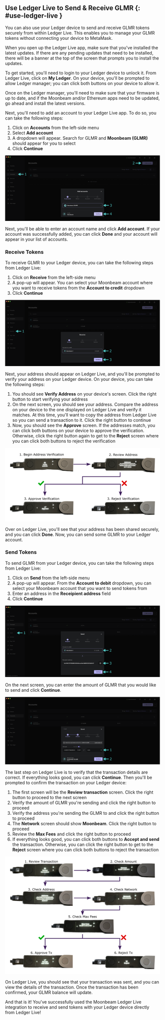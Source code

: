 ## Use Ledger Live to Send & Receive GLMR {: #use-ledger-live }

You can also use your Ledger device to send and receive GLMR tokens securely from within Ledger Live. This enables you to manage your GLMR tokens without connecting your device to MetaMask.

When you open up the Ledger Live app, make sure that you've installed the latest updates. If there are any pending updates that need to be installed, there will be a banner at the top of the screen that prompts you to install the updates.

To get started, you'll need to login to your Ledger device to unlock it. From Ledger Live, click on **My Ledger**. On your device, you'll be prompted to allow Ledger manager; you can click both buttons on your device to allow it.

Once on the Ledger manager, you'll need to make sure that your firmware is up to date, and if the Moonbeam and/or Ethereum apps need to be updated, go ahead and install the latest versions.

Next, you'll need to add an account to your Ledger Live app. To do so, you can take the following steps:

1. Click on **Accounts** from the left-side menu
2. Select **Add account**
3. A dropdown will appear. Search for GLMR and **Moonbeam (GLMR)** should appear for you to select
4. Click **Continue**

![Add account to Ledger Live](/images/tokens/connect/ledger/moonbeam/ledger-12.png)

Next, you'll be able to enter an account name and click **Add account**. If your account was successfully added, you can click **Done** and your account will appear in your list of accounts.

### Receive Tokens

To receive GLMR to your Ledger device, you can take the following steps from Ledger Live:

1. Click on **Receive** from the left-side menu
2. A pop-up will appear. You can select your Moonbeam account where you want to receive tokens from the **Account to credit** dropdown
3. Click **Continue**

![Verify receiving address in Ledger Live](/images/tokens/connect/ledger/moonbeam/ledger-13.png)

Next, your address should appear on Ledger Live, and you'll be prompted to verify your address on your Ledger device. On your device, you can take the following steps:

1. You should see **Verify Address** on your device's screen. Click the right button to start verifying your address
2. On the next screen, you should see your address. Compare the address on your device to the one displayed on Ledger Live and verify it matches. At this time, you'll want to copy the address from Ledger Live so you can send a transaction to it. Click the right button to continue
3. Now, you should see the **Approve** screen. If the addresses match, you can click both buttons on your device to approve the verification. Otherwise, click the right button again to get to the **Reject** screen where you can click both buttons to reject the verification

![Verify receiving address on Ledger device](/images/tokens/connect/ledger/moonbeam/ledger-14.png)

Over on Ledger Live, you'll see that your address has been shared securely, and you can click **Done**. Now, you can send some GLMR to your Ledger account.

### Send Tokens

To send GLMR from your Ledger device, you can take the following steps from Ledger Live:

1. Click on **Send** from the left-side menu
2. A pop-up will appear. From the **Account to debit** dropdown, you can select your Moonbeam account that you want to send tokens from
3. Enter an address in the **Receipient address** field
4. Click **Continue**

![Send transaction in Ledger Live](/images/tokens/connect/ledger/moonbeam/ledger-15.png)

On the next screen, you can enter the amount of GLMR that you would like to send and click **Continue**.

![Enter amount to send in Ledger Live](/images/tokens/connect/ledger/moonbeam/ledger-16.png)

The last step on Ledger Live is to verify that the transaction details are correct. If everything looks good, you can click **Continue**. Then you'll be prompted to confirm the transaction on your Ledger device:

1. The first screen will be the **Review transaction** screen. Click the right button to proceed to the next screen
2. Verify the amount of GLMR you're sending and click the right button to proceed
3. Verify the address you're sending the GLMR to and click the right button to proceed
4. The **Network** screen should show **Moonbeam**. Click the right button to proceed
5. Review the **Max Fees** and click the right button to proceed
6. If everything looks good, you can click both buttons to **Accept and send** the transaction. Otherwise, you can click the right button to get to the **Reject** screen where you can click both buttons to reject the transaction

![Send transaction from Ledger device](/images/tokens/connect/ledger/moonbeam/ledger-17.png)

On Ledger Live, you should see that your transaction was sent, and you can view the details of the transaction. Once the transaction has been confirmed, your GLMR balance will update.

And that is it! You've successfully used the Moonbeam Ledger Live integration to receive and send tokens with your Ledger device directly from Ledger Live!